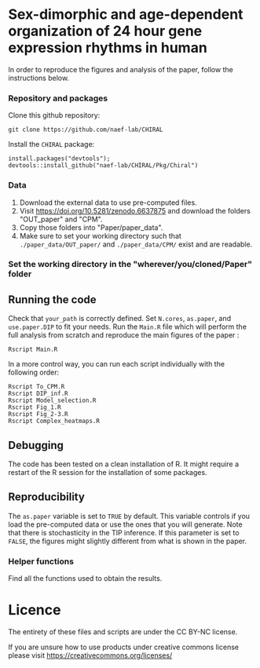 # Sex-dimorphic and age-dependent organization of 24 hour gene expression rhythms in human
In order to reproduce the figures and analysis of the paper, follow the instructions below.

### Repository and packages
Clone this github repository:

```
git clone https://github.com/naef-lab/CHIRAL
```
Install the `CHIRAL` package: 

```
install.packages("devtools");
devtools::install_github("naef-lab/CHIRAL/Pkg/Chiral")

```

### Data
1. Download the external data to use pre-computed files.
2. Visit https://doi.org/10.5281/zenodo.6637875 and download the folders "OUT_paper" and "CPM". 
3. Copy those folders into "Paper/paper_data". 
4. Make sure to set your working directory such that `./paper_data/OUT_paper/` and `./paper_data/CPM/` exist and are readable.

### Set the working directory in the "wherever/you/cloned/Paper" folder

## Running the code

Check that `your_path` is correctly defined. Set `N.cores`, `as.paper`, and `use.paper.DIP` to fit your needs. Run the `Main.R` file which will perform the full analysis from scratch and reproduce the main figures of the paper :

```
Rscript Main.R
```

In a more control way, you can run each script individually with the following order:
```
Rscript To_CPM.R
Rscript DIP_inf.R
Rscript Model_selection.R
Rscript Fig_1.R
Rscript Fig_2-3.R
Rscript Complex_heatmaps.R
```
## Debugging

The code has been tested on a clean installation of R. It might require a restart of the R session for the installation of some packages.

## Reproducibility

The `as.paper` variable is set to `TRUE` by default.
This variable  controls if you load the pre-computed data or use the ones that you will generate.
Note that there is stochasticity in the TIP inference. If this parameter is set to `FALSE`, the figures might slightly different from what is shown in the paper.

### Helper functions

Find all the functions used to obtain the results.

# Licence 

The entirety of these files and scripts are under the CC BY-NC license.

If you are unsure how to use products under creative commons license please visit https://creativecommons.org/licenses/



